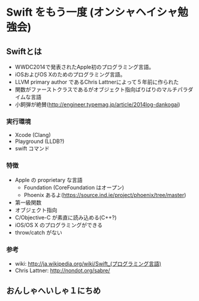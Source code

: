
# Swift をもう一度 (オンシャヘイシャ勉強会)

## Swiftとは

* WWDC2014で発表されたApple初のプログラミング言語。
* iOSおよびOS Xのためのプログラミング言語。
* LLVM primary author であるChris Lattnerによって５年前に作られた
* 関数がファーストクラスであるがオブジェクト指向ばりばりのマルチパラダイムな言語
* 小飼弾が絶賛(http://engineer.typemag.jp/article/2014log-dankogai)

### 実行環境

* Xcode (Clang)
* Playground (LLDB?)
* swift コマンド

### 特徴

* Apple の proprietary な言語
  * Foundation (CoreFoundation はオープン)
  * Phoenix あるよ(https://source.ind.ie/project/phoenix/tree/master)
* 第一級関数
* オブジェクト指向
* C/Objective-C が素直に読み込める(C++?)
* iOS/OS X のプログラミングができる
* throw/catch がない

### 参考

* wiki: http://ja.wikipedia.org/wiki/Swift_(プログラミング言語)
* Chris Lattner: http://nondot.org/sabre/

## おんしゃへいしゃ１にちめ


